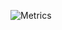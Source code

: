 ![Metrics](https://metrics.lecoq.io/MElhalees?template=classic&base.hireable=true&repositories.forks=true&isocalendar=1&languages=1&stars=1&followup=1&people=1&code=1&activity=1&achievements=1&notable=1&discussions=1&lines=1&repositories=1&gists=1&introduction=1&stackoverflow=1&base.indepth=false&base.hireable=true&repositories=100&repositories.batch=100&repositories.forks=true&repositories.affiliations=owner&isocalendar.duration=full-year&languages.limit=8&languages.threshold=0%25&languages.other=false&languages.colors=github&languages.sections=most-used&languages.indepth=false&languages.analysis.timeout=15&languages.categories=markup%2C%20programming&languages.recent.categories=markup%2C%20programming&languages.recent.load=300&languages.recent.days=14&stars.limit=4&followup.sections=repositories&followup.indepth=true&people.limit=24&people.identicons=false&people.identicons.hide=false&people.size=28&people.types=followers%2C%20following&people.shuffle=false&code.lines=12&code.load=400&code.days=3&code.visibility=all&activity.limit=5&activity.load=300&activity.days=14&activity.visibility=all&activity.timestamps=false&activity.filter=all&achievements.threshold=A&achievements.secrets=true&achievements.display=detailed&achievements.limit=0&notable.from=organization&notable.repositories=true&notable.indepth=true&notable.types=commit&discussions.categories=true&discussions.categories.limit=0&introduction.title=true&stackoverflow.user=9854344&stackoverflow.sections=answers-top%2C%20questions-recent&stackoverflow.limit=2&stackoverflow.lines=4&stackoverflow.lines.snippet=2&config.timezone=Africa%2FCairo&config.twemoji=true&config.octicon=true&config.presets=%40MElhalees)
